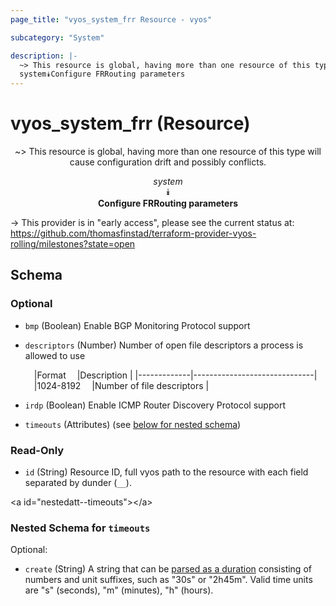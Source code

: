 ```yaml
---
page_title: "vyos_system_frr Resource - vyos"

subcategory: "System"

description: |- 
  ~> This resource is global, having more than one resource of this type will cause configuration drift and possibly conflicts.
  system⯯Configure FRRouting parameters
---
```


# vyos_system_frr (Resource)
<center>

~> This resource is global, having more than one resource of this type will cause configuration drift and possibly conflicts.

*system*  
⯯  
**Configure FRRouting parameters**


</center>

-> This provider is in "early access", please see the current status at: https://github.com/thomasfinstad/terraform-provider-vyos-rolling/milestones?state=open

## Schema

### Optional

- `bmp` (Boolean) Enable BGP Monitoring Protocol support
- `descriptors` (Number) Number of open file descriptors a process is allowed to use

    &emsp;|Format     &emsp;|Description                 |
    |-------------|------------------------------|
    &emsp;|1024-8192  &emsp;|Number of file descriptors  |
- `irdp` (Boolean) Enable ICMP Router Discovery Protocol support
- `timeouts` (Attributes) (see [below for nested schema](#nestedatt--timeouts))

### Read-Only

- `id` (String) Resource ID, full vyos path to the resource with each field separated by dunder (`__`).

&lt;a id=&#34;nestedatt--timeouts&#34;&gt;&lt;/a&gt;
### Nested Schema for `timeouts`

Optional:

- `create` (String) A string that can be [parsed as a duration](https://pkg.go.dev/time#ParseDuration) consisting of numbers and unit suffixes, such as &#34;30s&#34; or &#34;2h45m&#34;. Valid time units are &#34;s&#34; (seconds), &#34;m&#34; (minutes), &#34;h&#34; (hours).  
